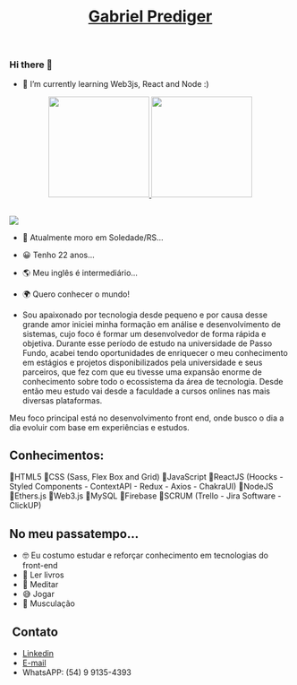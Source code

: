 # <h1 align="center" color="#008B8B"> <a href="https://www.linkedin.com/in/gabrielprediger/">Gabriel Prediger</a></h1>
 
### Hi there 👋

- 🌱 I’m currently learning Web3js, React and Node :)

<div align="center">
  <a href="https://github.com/GabrielPrediger">
  <img height="180em" src="https://github-readme-stats.vercel.app/api?username=gabrielprediger&show_icons=true&theme=dracula&count_private=true"/>
  <img height="180em" src="https://github-readme-stats.vercel.app/api/top-langs/?username=gabrielprediger&layout=compact&langs_count=7&theme=dracula"/>
</div>
  
  ##
 
<div> 
    <a href="https://www.linkedin.com/in/gabriel-prediger-294a48196/" target="_blank"><img src="https://img.shields.io/badge/-LinkedIn-%230077B5?style=for-the-badge&logo=linkedin&logoColor=white" target="_blank"></a>
</div>

- 🏡 Atualmente moro em Soledade/RS...
- 😀 Tenho 22 anos...
- 🌎 Meu inglês é intermediário...
- 🌍 Quero conhecer o mundo! 

- Sou apaixonado por tecnologia desde pequeno e por causa desse grande amor iniciei minha formação em análise e desenvolvimento de sistemas, cujo foco é formar um desenvolvedor de forma rápida e objetiva. Durante esse período de estudo na universidade de Passo Fundo, acabei tendo oportunidades de enriquecer o meu conhecimento em estágios e projetos disponibilizados pela universidade e seus parceiros, que fez com que eu tivesse uma expansão enorme de conhecimento sobre todo o ecossistema da área de tecnologia. Desde então meu estudo vai desde a faculdade a cursos onlines nas mais diversas plataformas.

Meu foco principal está no desenvolvimento front end, onde busco o dia a dia evoluir com base em experiências e estudos.

## Conhecimentos:
🔸HTML5
🔸CSS (Sass, Flex Box and Grid)
🔸JavaScript
🔸ReactJS (Hoocks - Styled Components - ContextAPI - Redux - Axios - ChakraUI)
🔸NodeJS
🔸Ethers.js
🔸Web3.js
🔸MySQL
🔸Firebase
🔸SCRUM (Trello - Jira Software - ClickUP)


## No meu passatempo...
- 🤓 Eu costumo estudar e reforçar conhecimento em tecnologias do front-end
- 📕 Ler livros
- 🌻 Meditar
- 😅 Jogar
- 💪 Musculação



##  Contato
- <a href="https://www.linkedin.com/in/gabrielprediger/">Linkedin</a>
- <a href="mailto:gabrielprediger046@gmail.com">E-mail</a>
- WhatsAPP: (54) 9 9135-4393
</div>
